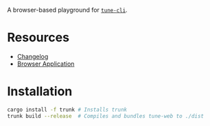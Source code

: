 A browser-based playground for [`tune-cli`](https://github.com/Woyten/tune/tree/main/tune-cli).

# Resources

- [Changelog](https://github.com/Woyten/tune/releases)
- [Browser Application](https://woyten.github.io/tune/tune-cli/)

# Installation

```bash
cargo install -f trunk # Installs trunk
trunk build --release  # Compiles and bundles tune-web to ./dist
```
